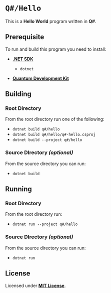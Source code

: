 # `Q#/Hello`

This is a **Hello World** program written in **Q#**.

## Prerequisite

To run and build this program you need to install:

* [**.NET SDK**](https://dotnet.microsoft.com/)
  * `dotnet`

* [**Quantum Development Kit**](https://learn.microsoft.com/en-us/azure/quantum/install-overview-qdk?tabs=tabid-vscode%2Ctabid-dotnetcli#use-q-and-python-with-jupyter-notebooks)

## Building

### Root Directory

From the root directory run one of the following:

* `dotnet build q#/hello`
* `dotnet build q#/hello/q#-hello.csproj`
* `dotnet build --project q#/hello`

### Source DIrectory _(optional)_

From the source directory you can run:

* `dotnet build`

## Running

### Root Directory

From the root directory run:

* `dotnet run --project q#/hello`

### Source DIrectory _(optional)_

From the source directory you can run:

* `dotnet run`

## License

Licensed under [**MIT License**](https://github.com/altersabeh/codes/blob/main/LICENSE).
